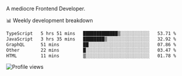 A mediocre Frontend Developer.

📊 Weekly development breakdown
<!--START_SECTION:waka-->

```txt
TypeScript   5 hrs 51 mins   █████████████▒░░░░░░░░░░░   53.71 %
JavaScript   3 hrs 35 mins   ████████▒░░░░░░░░░░░░░░░░   32.92 %
GraphQL      51 mins         ██░░░░░░░░░░░░░░░░░░░░░░░   07.86 %
Other        22 mins         █░░░░░░░░░░░░░░░░░░░░░░░░   03.47 %
HTML         11 mins         ▒░░░░░░░░░░░░░░░░░░░░░░░░   01.78 %
```

<!--END_SECTION:waka-->

<img src="https://gpvc.arturio.dev/iqbalfasri" alt="Profile views"/>
